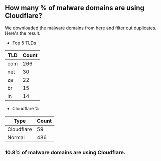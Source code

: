 ## How many % of malware domains are using Cloudflare?


We downloaded the malware domains from [here](https://urlhaus.abuse.ch) and filter out duplicates.
Here's the result.


[//]: # (start replacement)


- Top 5 TLDs

| TLD | Count |
| --- | --- |
| com | 266 |
| net | 30 |
| za | 22 |
| br | 15 |
| in | 14 |


- Cloudflare %

| Type | Count |
| --- | --- |
| Cloudflare | 59 |
| Normal | 486 |


### 10.8% of malware domains are using Cloudflare.